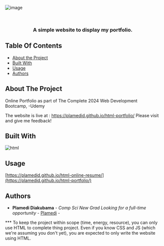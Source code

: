 


![image](https://github.com/PlamediD/html-portfolio/assets/87151146/36ff227f-8552-48cd-a2a2-316900c6c001)



<br/>
<p align="center">
  <a href="https://github.com/PlamediD/html-online-portfolio">
    
  </a>

  <h3 align="center">A simple website to display my portfolio. </h3>

 
</p>



## Table Of Contents

* [About the Project](#about-the-project)
* [Built With](#built-with)
* [Usage](#usage)
* [Authors](#authors)

## About The Project
Online Portfolio as part of The Complete 2024 Web Development Bootcamp, -Udemy

The website is live at : https://plamedid.github.io/html-portfolio/
Please visit and give me feedback!



## Built With

![html](https://github.com/PlamediD/html-online-resume/assets/87151146/8c1aa4e1-62ed-494f-88f4-d7da07fb96a6)


## Usage

[https://plamedid.github.io/html-online-resume/](https://plamedid.github.io/html-portfolio/)






## Authors

* **Plamedi Diakubama** - *Comp Sci New Grad Looking for a full-time opportunity* - [Plamedi](https://github.com/PlamediD/) - 








      
*** To keep the project within scope (time, energy, resource), you can only use HTML to complete thing project. Even if you know CSS and JS (which we're assuming you don't yet), you are expected to only write the website using HTML.


